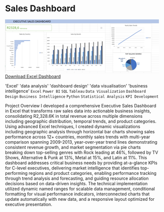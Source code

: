 # Sales Dashboard 


![Dashboard Overview](Screenshot%202025-07-03%20235201.png)
[Download Excel Dashboard](dashboard.xlsx)

'Excel' 'data analysis' 'dashboard design' 'data visualisation' 'business intelligence'
`Excel` `Power BI` `SQL` `Tableau` `Data Visualization` `Dashboard Design` `Business Intelligence` `Python` `Statistical Analysis` `KPI Development`

 Project Overview
I developed a comprehensive Executive Sales Dashboard in Excel that transforms raw sales data into actionable business insights, consolidating R2,328.6K in total revenue across multiple dimensions including geographic distribution, temporal trends, and product categories. Using advanced Excel techniques, I created dynamic visualizations including geographic analysis through horizontal bar charts showing sales performance across 12+ countries, monthly sales trends with multi-year comparison spanning 2009-2013, year-over-year trend lines demonstrating consistent revenue growth, and market segmentation via pie charts breaking down top-selling genres with Rock leading at 46%, followed by TV Shows, Alternative & Punk at 13%, Metal at 15%, and Latin at 11%. This dashboard addresses critical business needs by providing at-a-glance KPIs for C-level executives, delivering market intelligence that identifies top-performing regions and product categories, enabling performance tracking through trend analysis and forecasting, and guiding resource allocation decisions based on data-driven insights. The technical implementation utilized dynamic named ranges for scalable data management, conditional formatting for visual performance indicators, interconnected charts that update automatically with new data, and a responsive layout optimized for executive presentation.

  


 
